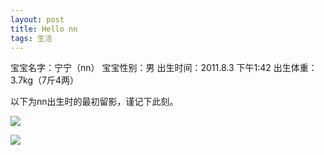 ```yaml
---
layout: post
title: Hello nn
tags: 生活
---
```


宝宝名字：宁宁（nn） 
宝宝性别：男 
出生时间：2011.8.3 下午1:42 
出生体重：3.7kg（7斤4两） 

以下为nn出生时的最初留影，谨记下此刻。

![](http://ohfv138uq.bkt.clouddn.com/nn1.jpg-700)

![](http://ohfv138uq.bkt.clouddn.com/nn2.jpg-700)



